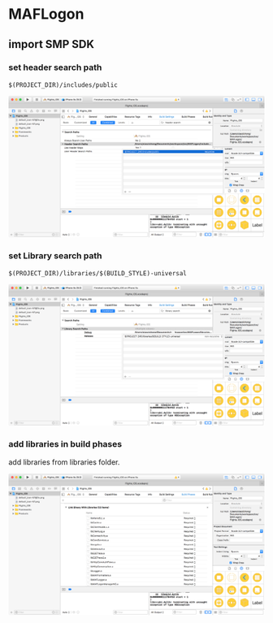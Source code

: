 # MAFLogon

## import SMP SDK

### set header search path

```
$(PROJECT_DIR)/includes/public
```

![header_search_path](screenshots/header_search_path.png)

### set Library search path

```
$(PROJECT_DIR)/libraries/$(BUILD_STYLE)-universal
```

![lib_search_path](screenshots/lib_search_path.png)

### add libraries in build phases

add libraries from libraries folder.

![link_bin](screenshots/link_bin.png)
